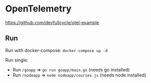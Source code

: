 # OpenTelemetry

https://github.com/devfullcycle/otel-example

## Run

Run with docker-compose: `docker-compose up -d`

Run single:

- Run `/goapp` => `go run goapp/main.go` (needs go installed)
- Run `/nodeapp` => `node nodeapp/courses.js` (needs node installed)
